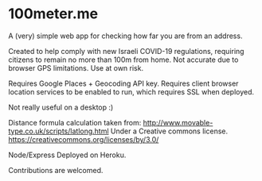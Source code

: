 # 100meter.me
 
A (very) simple web app for checking how far you are from an address.

Created to help comply with new Israeli COVID-19 regulations, requiring citizens to remain no more than 100m from home. Not accurate due to browser GPS limitations. Use at own risk.

Requires Google Places + Geocoding API key.
Requires client browser location services to be enabled to run, which requires SSL when deployed.


Not really useful on a desktop :)

Distance formula calculation taken from: http://www.movable-type.co.uk/scripts/latlong.html Under a Creative commons license. https://creativecommons.org/licenses/by/3.0/
 
Node/Express Deployed on Heroku.
 
Contributions are welcomed.
